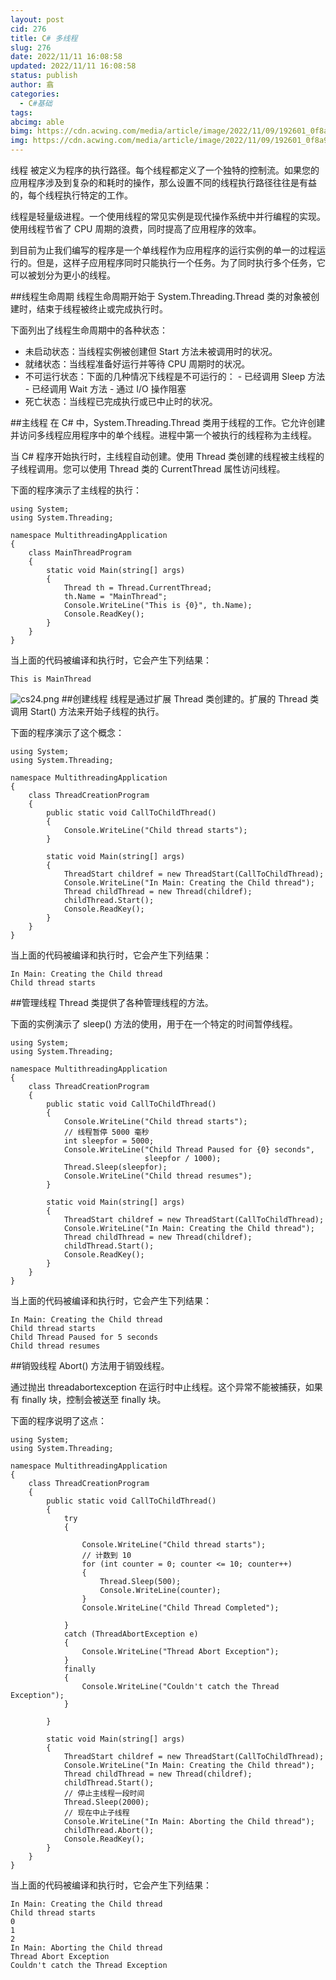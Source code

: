 ```yaml
---
layout: post
cid: 276
title: C# 多线程
slug: 276
date: 2022/11/11 16:08:58
updated: 2022/11/11 16:08:58
status: publish
author: 翕
categories: 
  - C#基础
tags: 
abcimg: able
bimg: https://cdn.acwing.com/media/article/image/2022/11/09/192601_0f8a9fdd5f-C-300x184.png
img: https://cdn.acwing.com/media/article/image/2022/11/09/192601_0f8a9fdd5f-C-300x184.png
---
```



线程 被定义为程序的执行路径。每个线程都定义了一个独特的控制流。如果您的应用程序涉及到复杂的和耗时的操作，那么设置不同的线程执行路径往往是有益的，每个线程执行特定的工作。

线程是轻量级进程。一个使用线程的常见实例是现代操作系统中并行编程的实现。使用线程节省了 CPU 周期的浪费，同时提高了应用程序的效率。

到目前为止我们编写的程序是一个单线程作为应用程序的运行实例的单一的过程运行的。但是，这样子应用程序同时只能执行一个任务。为了同时执行多个任务，它可以被划分为更小的线程。

##线程生命周期
线程生命周期开始于 System.Threading.Thread 类的对象被创建时，结束于线程被终止或完成执行时。

下面列出了线程生命周期中的各种状态：

 - 未启动状态：当线程实例被创建但 Start 方法未被调用时的状况。
 - 就绪状态：当线程准备好运行并等待 CPU 周期时的状况。
 - 不可运行状态：下面的几种情况下线程是不可运行的：
       - 已经调用 Sleep 方法
       - 已经调用 Wait 方法
       - 通过 I/O 操作阻塞
 - 死亡状态：当线程已完成执行或已中止时的状况。

##主线程
在 C# 中，System.Threading.Thread 类用于线程的工作。它允许创建并访问多线程应用程序中的单个线程。进程中第一个被执行的线程称为主线程。

当 C# 程序开始执行时，主线程自动创建。使用 Thread 类创建的线程被主线程的子线程调用。您可以使用 Thread 类的 CurrentThread 属性访问线程。

下面的程序演示了主线程的执行：
```
using System;
using System.Threading;

namespace MultithreadingApplication
{
    class MainThreadProgram
    {
        static void Main(string[] args)
        {
            Thread th = Thread.CurrentThread;
            th.Name = "MainThread";
            Console.WriteLine("This is {0}", th.Name);
            Console.ReadKey();
        }
    }
}
```
当上面的代码被编译和执行时，它会产生下列结果：
```
This is MainThread
```
![cs24.png](https://cdn.acwing.com/media/article/image/2022/11/11/192601_e39a7a2e61-cs24.png) 
##创建线程
线程是通过扩展 Thread 类创建的。扩展的 Thread 类调用 Start() 方法来开始子线程的执行。

下面的程序演示了这个概念：
```
using System;
using System.Threading;

namespace MultithreadingApplication
{
    class ThreadCreationProgram
    {
        public static void CallToChildThread()
        {
            Console.WriteLine("Child thread starts");
        }
       
        static void Main(string[] args)
        {
            ThreadStart childref = new ThreadStart(CallToChildThread);
            Console.WriteLine("In Main: Creating the Child thread");
            Thread childThread = new Thread(childref);
            childThread.Start();
            Console.ReadKey();
        }
    }
}
```
当上面的代码被编译和执行时，它会产生下列结果：
```
In Main: Creating the Child thread
Child thread starts
```
##管理线程
Thread 类提供了各种管理线程的方法。

下面的实例演示了 sleep() 方法的使用，用于在一个特定的时间暂停线程。
```
using System;
using System.Threading;

namespace MultithreadingApplication
{
    class ThreadCreationProgram
    {
        public static void CallToChildThread()
        {
            Console.WriteLine("Child thread starts");
            // 线程暂停 5000 毫秒
            int sleepfor = 5000;
            Console.WriteLine("Child Thread Paused for {0} seconds",
                              sleepfor / 1000);
            Thread.Sleep(sleepfor);
            Console.WriteLine("Child thread resumes");
        }
       
        static void Main(string[] args)
        {
            ThreadStart childref = new ThreadStart(CallToChildThread);
            Console.WriteLine("In Main: Creating the Child thread");
            Thread childThread = new Thread(childref);
            childThread.Start();
            Console.ReadKey();
        }
    }
}
```
当上面的代码被编译和执行时，它会产生下列结果：
```
In Main: Creating the Child thread
Child thread starts
Child Thread Paused for 5 seconds
Child thread resumes
```
##销毁线程
Abort() 方法用于销毁线程。

通过抛出 threadabortexception 在运行时中止线程。这个异常不能被捕获，如果有 finally 块，控制会被送至 finally 块。

下面的程序说明了这点：
```
using System;
using System.Threading;

namespace MultithreadingApplication
{
    class ThreadCreationProgram
    {
        public static void CallToChildThread()
        {
            try
            {

                Console.WriteLine("Child thread starts");
                // 计数到 10
                for (int counter = 0; counter <= 10; counter++)
                {
                    Thread.Sleep(500);
                    Console.WriteLine(counter);
                }
                Console.WriteLine("Child Thread Completed");

            }
            catch (ThreadAbortException e)
            {
                Console.WriteLine("Thread Abort Exception");
            }
            finally
            {
                Console.WriteLine("Couldn't catch the Thread Exception");
            }

        }
       
        static void Main(string[] args)
        {
            ThreadStart childref = new ThreadStart(CallToChildThread);
            Console.WriteLine("In Main: Creating the Child thread");
            Thread childThread = new Thread(childref);
            childThread.Start();
            // 停止主线程一段时间
            Thread.Sleep(2000);
            // 现在中止子线程
            Console.WriteLine("In Main: Aborting the Child thread");
            childThread.Abort();
            Console.ReadKey();
        }
    }
}
```
当上面的代码被编译和执行时，它会产生下列结果：
```
In Main: Creating the Child thread
Child thread starts
0
1
2
In Main: Aborting the Child thread
Thread Abort Exception
Couldn't catch the Thread Exception 
```